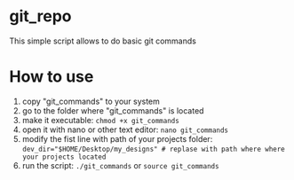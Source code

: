 # git_repo
This simple script allows to do basic git commands

# How to use

1. copy "git_commands" to your system
2. go to the folder where "git_commands" is located
3. make it executable: `chmod +x git_commands`
4. open it with nano or other text editor: `nano git_commands`
5. modify the fist line with path of your projects folder: `dev_dir="$HOME/Desktop/my_designs" # replase with path where where your projects located`
6. run the script: `./git_commands` or `source git_commands`

